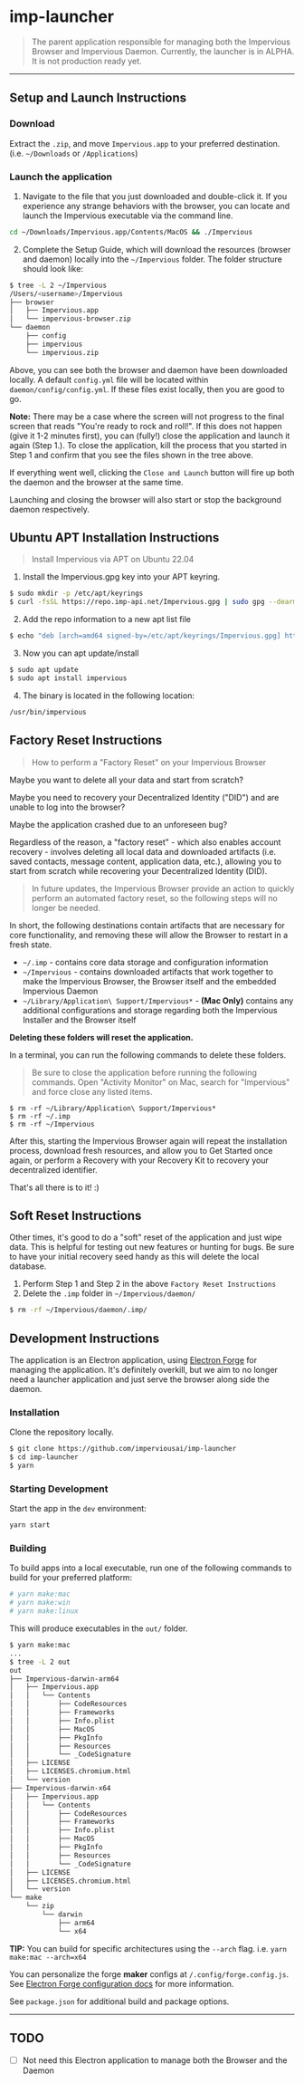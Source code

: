 # imp-launcher

> The parent application responsible for managing both the Impervious Browser and Impervious Daemon. Currently, the launcher is in ALPHA. It is not production ready yet.

---

## **Setup and Launch Instructions**

### **Download**

Extract the `.zip`, and move `Impervious.app` to your preferred destination. (i.e. `~/Downloads` or `/Applications`)

### **Launch the application**

1. Navigate to the file that you just downloaded and double-click it. If you experience any strange behaviors with the browser, you can locate and launch the Impervious executable via the command line.

```sh
cd ~/Downloads/Impervious.app/Contents/MacOS && ./Impervious

```

2. Complete the Setup Guide, which will download the resources (browser and daemon) locally into the `~/Impervious` folder. The folder structure should look like:

```sh
$ tree -L 2 ~/Impervious
/Users/<username>/Impervious
├── browser
│   ├── Impervious.app
│   └── impervious-browser.zip
└── daemon
    ├── config
    ├── impervious
    └── impervious.zip
```

Above, you can see both the browser and daemon have been downloaded locally. A default `config.yml` file will be located within `daemon/config/config.yml`. If these files exist locally, then you are good to go.

**Note:** There may be a case where the screen will not progress to the final screen that reads "You're ready to rock and roll!". If this does not happen (give it 1-2 minutes first), you can (fully!) close the application and launch it again (Step 1.). To close the application, kill the process that you started in Step 1 and confirm that you see the files shown in the tree above.

If everything went well, clicking the `Close and Launch` button will fire up both the daemon and the browser at the same time.

Launching and closing the browser will also start or stop the background daemon respectively.

## **Ubuntu APT Installation Instructions**

> Install Impervious via APT on Ubuntu 22.04

1. Install the Impervious.gpg key into your APT keyring.

```sh
$ sudo mkdir -p /etc/apt/keyrings
$ curl -fsSL https://repo.imp-api.net/Impervious.gpg | sudo gpg --dearmor -o /etc/apt/keyrings/Impervious.gpg
```

2. Add the repo information to a new apt list file

```sh
$ echo "deb [arch=amd64 signed-by=/etc/apt/keyrings/Impervious.gpg] https://repo.imp-api.net stable main" | sudo tee /etc/apt/sources.list.d/impervious.list
```

3. Now you can apt update/install

```sh
$ sudo apt update
$ sudo apt install impervious
```

4. The binary is located in the following location:

```sh
/usr/bin/impervious
```

## **Factory Reset Instructions**

> How to perform a "Factory Reset" on your Impervious Browser

Maybe you want to delete all your data and start from scratch?

Maybe you need to recovery your Decentralized Identity ("DID") and are unable to log into the browser?

Maybe the application crashed due to an unforeseen bug?

Regardless of the reason, a "factory reset" - which also enables account recovery - involves deleting all local data and downloaded artifacts (i.e. saved contacts, message content, application data, etc.), allowing you to start from scratch while recovering your Decentralized Identity (DID).

> In future updates, the Impervious Browser provide an action to quickly perform an automated factory reset, so the following steps will no longer be needed.

In short, the following destinations contain artifacts that are necessary for core functionality, and removing these will allow the Browser to restart in a fresh state.

- `~/.imp` - contains core data storage and configuration information
- `~/Impervious` - contains downloaded artifacts that work together to make the Impervious Browser, the Browser itself and the embedded Impervious Daemon
- `~/Library/Application\ Support/Impervious*` - **(Mac Only)** contains any additional configurations and storage regarding both the Impervious Installer and the Browser itself

**Deleting these folders will reset the application.**

In a terminal, you can run the following commands to delete these folders.

> Be sure to close the application before running the following commands. Open "Activity Monitor" on Mac, search for "Impervious" and force close any listed items.

```
$ rm -rf ~/Library/Application\ Support/Impervious*
$ rm -rf ~/.imp
$ rm -rf ~/Impervious
```

After this, starting the Impervious Browser again will repeat the installation process, download fresh resources, and allow you to Get Started once again, or perform a Recovery with your Recovery Kit to recovery your decentralized identifier.

That's all there is to it! :)

## **Soft Reset Instructions**

Other times, it's good to do a "soft" reset of the application and just wipe data. This is helpful for testing out new features or hunting for bugs. Be sure to have your initial recovery seed handy as this will delete the local database.

1. Perform Step 1 and Step 2 in the above `Factory Reset Instructions`
2. Delete the `.imp` folder in `~/Impervious/daemon/`

```sh
$ rm -rf ~/Impervious/daemon/.imp/
```

## **Development Instructions**

The application is an Electron application, using [Electron Forge](https://www.electronforge.io/) for managing the application. It's definitely overkill, but we aim to no longer need a launcher application and just serve the browser along side the daemon.

### **Installation**

Clone the repository locally.

```sh
$ git clone https://github.com/imperviousai/imp-launcher
$ cd imp-launcher
$ yarn
```

### **Starting Development**

Start the app in the `dev` environment:

```sh
yarn start
```

### **Building**

To build apps into a local executable, run one of the following commands to build for your preferred platform:

```sh
# yarn make:mac
# yarn make:win
# yarn make:linux
```

This will produce executables in the `out/` folder.

```sh
$ yarn make:mac
...
$ tree -L 2 out
out
├── Impervious-darwin-arm64
│   ├── Impervious.app
│   │   └── Contents
│   │       ├── CodeResources
│   │       ├── Frameworks
│   │       ├── Info.plist
│   │       ├── MacOS
│   │       ├── PkgInfo
│   │       ├── Resources
│   │       └── _CodeSignature
│   ├── LICENSE
│   ├── LICENSES.chromium.html
│   └── version
├── Impervious-darwin-x64
│   ├── Impervious.app
│   │   └── Contents
│   │       ├── CodeResources
│   │       ├── Frameworks
│   │       ├── Info.plist
│   │       ├── MacOS
│   │       ├── PkgInfo
│   │       ├── Resources
│   │       └── _CodeSignature
│   ├── LICENSE
│   ├── LICENSES.chromium.html
│   └── version
└── make
    └── zip
        └── darwin
            ├── arm64
            └── x64
```

**TIP:** You can build for specific architectures using the `--arch` flag. i.e. `yarn make:mac --arch=x64`

You can personalize the forge **maker** configs at `/.config/forge.config.js`. See [Electron Forge configuration docs](https://www.electronforge.io/configuration) for more information.

See `package.json` for additional build and package options.

---

## TODO

- [ ] Not need this Electron application to manage both the Browser and the Daemon
